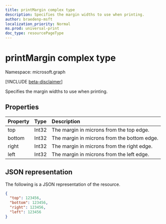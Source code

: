 ```yaml
---
title: printMargin complex type
description: Specifies the margin widths to use when printing.
author: braedenp-msft
localization_priority: Normal
ms.prod: universal-print
doc_type: resourcePageType
---
```


# printMargin complex type

Namespace: microsoft.graph

[!INCLUDE [beta-disclaimer](../../includes/beta-disclaimer.md)]

Specifies the margin widths to use when printing.

## Properties
| Property     | Type        | Description |
|:-------------|:------------|:------------|
|top|Int32|The margin in microns from the top edge.|
|bottom|Int32|The margin in microns from the bottom edge.|
|right|Int32|The margin in microns from the right edge.|
|left|Int32|The margin in microns from the left edge.|

## JSON representation

The following is a JSON representation of the resource.

<!-- {
  "blockType": "resource",
  "optionalProperties": [

  ],
  "@odata.type": "microsoft.graph.printPageRange"
}-->

```json
{
  "top": 123456,
  "bottom": 123456,
  "right": 123456,
  "left": 123456
}
```

<!-- uuid: 8fcb5dbc-d5aa-4681-8e31-b001d5168d79
2015-10-25 14:57:30 UTC -->
<!-- {
  "type": "#page.annotation",
  "description": "printMargin resource",
  "keywords": "",
  "section": "documentation",
  "tocPath": ""
}-->
